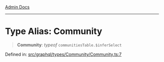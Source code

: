 [Admin Docs](/)

***

# Type Alias: Community

> **Community**: *typeof* `communitiesTable.$inferSelect`

Defined in: [src/graphql/types/Community/Community.ts:7](https://github.com/syedali237/talawa-api/blob/691786dc98e76819737c41ef0af34983792105fd/src/graphql/types/Community/Community.ts#L7)
